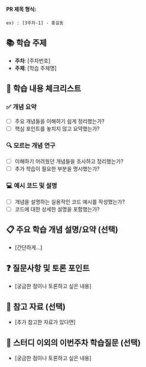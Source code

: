 #### PR 제목 형식: 
`ex) : [3주차-1] - 홍길동`



## 📚 학습 주제
- **주차**: [주차번호]
- **주제**: [학습 주제명]

## 📝 학습 내용 체크리스트

### ✅ 개념 요약
- [ ] 주요 개념들을 이해하기 쉽게 정리했는가?
- [ ] 핵심 포인트를 놓치지 않고 요약했는가?

### 🔍 모르는 개념 연구
- [ ] 이해하기 어려웠던 개념들을 조사하고 정리했는가?
- [ ] 추가 학습이 필요한 부분을 명시했는가?

### 💻 예시 코드 및 설명
- [ ] 개념을 설명하는 실용적인 코드 예시를 작성했는가?
- [ ] 코드에 대한 상세한 설명을 포함했는가?

## 📋 주요 학습 개념 설명/요약 (선택)
- [간단하게...]


## ❓ 질문사항 및 토론 포인트
- [궁금한 점이나 토론하고 싶은 내용]

## 📖 참고 자료 (선택)
- [추가 참고한 자료가 있다면]

## 🤡 스터디 이외의 이번주차 학습질문 (선택)
- [궁금한 점이나 토론하고 싶은 내용]


